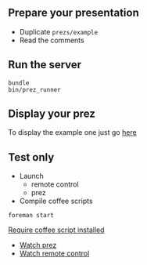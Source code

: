 ## Prepare your presentation

* Duplicate `prezs/example`
* Read the comments

## Run the server

```shell
bundle
bin/prez_runner
```

## Display your prez

To display the example one just go [here](http://localhost:8080/prezs/example)

## Test only

* Launch 
	* remote control 
	* prez
* Compile coffee scripts

```shell
foreman start
```

[Require coffee script installed](http://coffeescript.org/)

* [Watch prez](http://localhost:8081/)
* [Watch remote control](http://localhost:8081/remote)